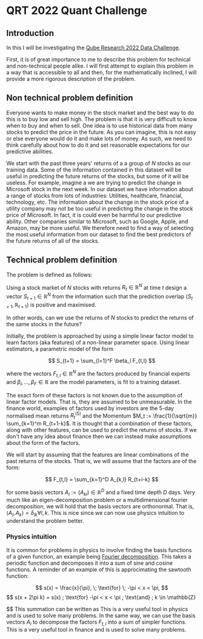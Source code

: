 # QRT 2022 Quant Challenge

## Introduction

In this I will be investigating the [Qube Research 2022 Data Challenge](https://challengedata.ens.fr/participants/challenges/72/).

First, it is of great importance to me to describe this problem for technical and non-technical people alike. I will first attempt to explain this problem in a way that is accessible to all and then, for the mathematically inclined, I will provide a more rigorous description of the problem.

## Non technical problem definition

Everyone wants to make money in the stock market and the best way to do this is to buy low and sell high. The problem is that it is very difficult to know when to buy and when to sell. One idea is to use historical data from many stocks to predict the price in the future. As you can imagine, this is not easy or else everyone would do it and make lots of money. As such, we need to think carefully about how to do it and set reasonable expectations for our predictive abilities.

We start with the past three years' returns of a a group of $N$ stocks as our training data. Some of the information contained in this dataset will be useful in predicting the future returns of the stocks, but some of it will be useless. For example, imagine a we are trying to predict the change in Microsoft stock in the next week. In our dataset we have information about a range of stocks from lots of industries: Utilities, healthcare, financial, technology, etc. The information about the change in the stock price of a utility company may not be too useful in predicting the change in the stock price of Microsoft. In fact, it is could even be harmful to our predictive ability. Other companies similar to Microsoft, such as Google, Apple, and Amazon, may be more useful. We therefore need to find a way of selecting the most useful information from our dataset to find the best predictors of the future returns of all of the stocks.

## Technical problem definition

The problem is defined as follows:

Using a stock market of *N* stocks with returns $R_t \in \mathbb{R}^N$ at time *t* design a vector $S_{t+1} \in \mathbb{R}^N$ from the information such that the prediction overlap $\langle S_{t+1} , \mathbb{R}_{t+1} \rangle$ is positive and maximised.

In other words, can we use the returns of *N* stocks to predict the returns of the same stocks in the future?

Initially, the problem is approached by using a simple linear factor model to learn factors (aka features) of a non-linear parameter space. Using linear estimators, a parametric model of the form

$$
S_{t+1} =  \sum_{l=1}^F \beta_l F_{t,l}
$$

where the vectors $F_{t,l} \in \mathbb{R}^N$ are the factors produced by financial experts and $\beta_l,...,\beta_F \in \mathbb{R}$ are the model parameters, is fit to a training dataset.

The exact form of these factors is not known due to the assumption of linear factor models. That is, they are assumed to be unmeasurable. In the finance world, examples of factors used by investors are the 5-day normalised mean returns $R_{t}^{(5)}$ and the Momentum $M_t := \frac{1}{\sqrt{m}} \sum_{k=1}^m R_{t+1-k}$. It is thought that a combination of these factors, along with other features, can be used to predict the returns of stocks. If we don't have any idea about finance then we can instead make assumptions about the form of the factors.

We will start by assuming that the features are linear combinations of the past returns of the stocks. That is, we will assume that the factors are of the form:

$$
F_{t,l} = \sum_{k=1}^D A_{k,l} R_{t+i-k}
$$

for some basis vectors $A_l := (A_{kl}) \in \mathbb{R}^{D}$ and a fixed time depth $D$ days. Very much like an eigen-decomposition problem or a multidimensional fourier decomposition, we will hold that the basis vectors are orthonormal. That is, $\langle A_l, A_k \rangle = \delta_{lk}  \forall l,k$. This is nice since we can now use physics intuition to understand the problem better.


### Physics intuition
It is common for problems in physics to involve finding the basis functions of a given function, an example being [Fourier decomposition](https://en.wikipedia.org/wiki/Fourier_decomposition). This takes a periodic function and decomposes it into a sum of sine and cosine functions.
A reminder of an example of this is approcimating the sawtooth function:

$$
s(x) = \frac{x}{\pi}, \; \text{for} \; -\pi < x < \pi,
$$
$$
s(x + 2\pi k) = s(x) \; \text{for} -\pi < x < \pi \; \text{and} \; k \in \mathbb{Z} 

$$
This summation can be written as  This is a very useful tool in physics and is used to solve many problems. In the same way, we can use the basis vectors $A_l$ to decompose the factors $F_{t,l}$ into a sum of simpler functions. This is a very useful tool in finance and is used to solve many problems.